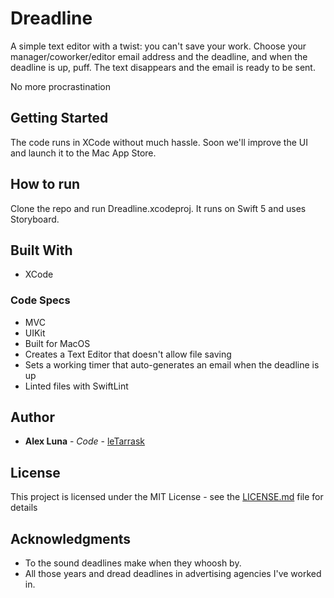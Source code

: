 # Dreadline

A simple text editor with a twist: you can't save your work. Choose your manager/coworker/editor email address and the deadline, and when the deadline is up, puff. The text disappears and the email is ready to be sent.

No more procrastination

## Getting Started

The code runs in XCode without much hassle. Soon we'll improve the UI and launch it to the Mac App Store.

## How to run

Clone the repo and run Dreadline.xcodeproj. It runs on Swift 5 and uses Storyboard.

## Built With

* XCode

### Code Specs

* MVC
* UIKit
* Built for MacOS
* Creates a Text Editor that doesn't allow file saving
* Sets a working timer that auto-generates an email when the deadline is up
* Linted files with SwiftLint

## Author

* **Alex Luna** - *Code* - [leTarrask](https://github.com/leTarrask)

## License

This project is licensed under the MIT License - see the [LICENSE.md](LICENSE.md) file for details

## Acknowledgments

* To the sound deadlines make when they whoosh by.
* All those years and dread deadlines in advertising agencies I've worked in.
